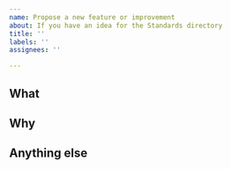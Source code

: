 ```yaml
---
name: Propose a new feature or improvement
about: If you have an idea for the Standards directory
title: ''
labels: ''
assignees: ''

---
```


<!--
If you're suggesting a change to something that already exists either in the Standards directory or in general, please propose it by commenting on the GitHub issue for it. You can find issues for all published content in the 'Published' column in one of the backlogs.

You can also get to the issue for published content by following the link at the bottom of the page in the service manual. 

If you need help putting your proposal together, you can email the Standards directory team at standards-directory@nhsx.net.
-->

## What

<!--
Briefly describe the thing you’re proposing. For example, it could be something to add to the Standards directory. 
-->

## Why

<!--
Explain why you think we should add this to the Standards directory.

- What evidence do you have that the Standards directory need it?
- What evidence do you have that it meets the needs of the users?
- Have you checked that it doesn't already exist in the Standards directory? 
-->

## Anything else

<!--
If you can, include links to any examples, research or code to support your proposal.
-->
